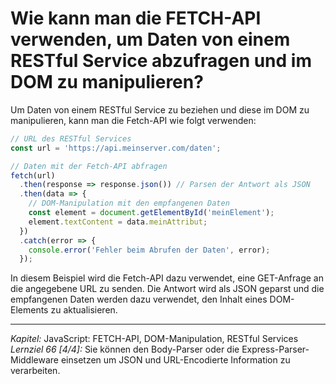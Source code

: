 # Wie kann man die FETCH-API verwenden, um Daten von einem RESTful Service abzufragen und im DOM zu manipulieren?

Um Daten von einem RESTful Service zu beziehen und diese im DOM zu manipulieren, kann man die Fetch-API wie folgt verwenden:
```javascript
// URL des RESTful Services
const url = 'https://api.meinserver.com/daten';

// Daten mit der Fetch-API abfragen
fetch(url)
  .then(response => response.json()) // Parsen der Antwort als JSON
  .then(data => {
    // DOM-Manipulation mit den empfangenen Daten
    const element = document.getElementById('meinElement');
    element.textContent = data.meinAttribut;
  })
  .catch(error => {
    console.error('Fehler beim Abrufen der Daten', error);
  });
```
In diesem Beispiel wird die Fetch-API dazu verwendet, eine GET-Anfrage an die angegebene URL zu senden. Die Antwort wird als JSON geparst und die empfangenen Daten werden dazu verwendet, den Inhalt eines DOM-Elements zu aktualisieren.

---

_Kapitel:_ JavaScript: FETCH-API, DOM-Manipulation, RESTful Services
_Lernziel 66 \[4/4\]:_ Sie können den Body-Parser oder die Express-Parser-Middleware einsetzen um JSON und URL-Encodierte Information zu verarbeiten.

